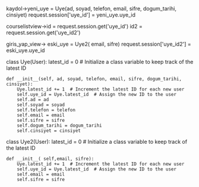 kaydol->yeni_uye = Uye(ad, soyad, telefon, email, sifre, dogum_tarihi, cinsiyet)
        request.session['uye_id'] = yeni_uye.uye_id

 courselistview->id = request.session.get('uye_id')
        id2 = request.session.get('uye_id2')

 giris_yap_view-> eski_uye = Uye2( email, sifre)
        request.session['uye_id2'] = eski_uye.uye_id

class Uye(User):
    latest_id = 0  # Initialize a class variable to keep track of the latest ID

    def __init__(self, ad, soyad, telefon, email, sifre, dogum_tarihi, cinsiyet):
        Uye.latest_id += 1  # Increment the latest ID for each new user
        self.uye_id = Uye.latest_id  # Assign the new ID to the user
        self.ad = ad
        self.soyad = soyad
        self.telefon = telefon
        self.email = email
        self.sifre = sifre
        self.dogum_tarihi = dogum_tarihi
        self.cinsiyet = cinsiyet

class Uye2(User):
    latest_id = 0  # Initialize a class variable to keep track of the latest ID

    def __init__( self,email, sifre):
        Uye.latest_id += 1  # Increment the latest ID for each new user
        self.uye_id = Uye.latest_id  # Assign the new ID to the user
        self.email = email
        self.sifre = sifre





